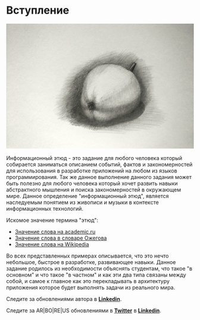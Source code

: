 # Вступление

![](https://raw.githubusercontent.com/alexandrkirilov/kirilov_articles/master/infromational_etudes/prerequisites/illustrations/title.png)

Информационный этюд - это задание для любого человека который собирается заниматься описанием событий, фактов и закономерностей для использования в разработке приложений на любом из языков программирования. Так же данное выполнение данного задания может быть полезно для любого человека который хочет развить навыки абстрактного мышления и поиска закономерностей в окружающем мире. Данное определение "информационный этюд", является наследуемым понятием из живописи и музыки в контексте информационных технологий.

Искомое значение термина "этюд":

* [Значение слова на academic.ru](https://dic.academic.ru/dic.nsf/ushakov/1098438)
* [Значение слова в словаре Ожегова](http://slovarozhegova.ru/word.php?wordid=36420)
* [Значение слова на Wikipedia](https://ru.wikipedia.org/wiki/Этюд)

Во всех представленных примерах описывается, что это нечто небольшое, быстрое в разработке, развивающее навыки. Данное задание родилось из необходимости объяснять студентам, что такое "в основном" и что такое "в частном" и как эти два типа связаны между собой, и самое к главное как это перекладывать в архитектуру приложения которое будет выполнять задачи из реального мира.

Следите за обновлениями автора в [**Linkedin**](https://www.linkedin.com/in/alexandr-kirilov-3365b992/).

Следите за AR|BO|RE|US обновлениями в [**Twitter**](https://twitter.com/ArboreusSystems) в [**Linkedin**](www.linkedin.com/company/arboreus-systems/).